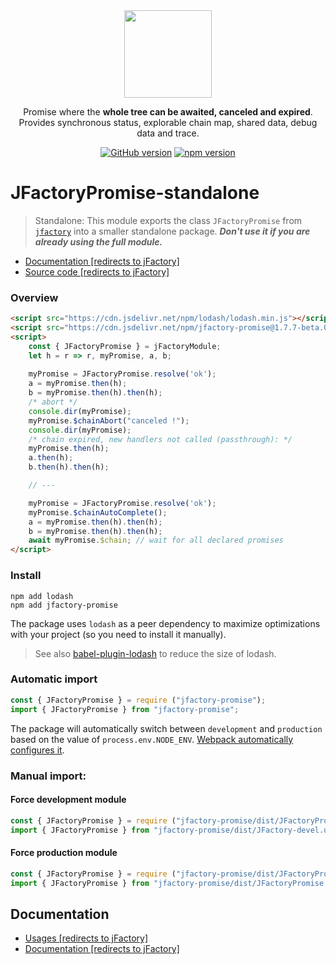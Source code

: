 <div align="center" markdown="1">
<img width="140" src="https://jfactory-es.github.io/jfactory/img/jFactory.png">

Promise where the <b>whole tree can be awaited, canceled and expired</b>.\
Provides synchronous status, explorable chain map, shared data, debug data and trace.

[![GitHub version](https://img.shields.io/github/package-json/v/jfactory-es/jfactory-promise.svg?label=git)](https://github.com/jfactory-es/jfactory-promise)
[![npm version](https://img.shields.io/npm/v/jfactory-promise.svg)](https://www.npmjs.com/package/jfactory-promise)

</div>

# JFactoryPromise-standalone

> Standalone: This module exports the class `JFactoryPromise` from [`jfactory`](https://www.npmjs.com/package/jfactory) into a smaller standalone package.
> ___Don't use it if you are already using the full module.___

* [Documentation [redirects to jFactory]](https://github.com/jfactory-es/jfactory/blob/master/docs/JFactoryPromise.md)
* [Source code [redirects to jFactory]](https://github.com/jfactory-es/jfactory/blob/master/src/JFactoryPromise.mjs)

### Overview

```html
<script src="https://cdn.jsdelivr.net/npm/lodash/lodash.min.js"></script>
<script src="https://cdn.jsdelivr.net/npm/jfactory-promise@1.7.7-beta.0/dist/JFactoryPromise-devel.umd.js"></script>
<script>
    const { JFactoryPromise } = jFactoryModule;
    let h = r => r, myPromise, a, b;
    
    myPromise = JFactoryPromise.resolve('ok');
    a = myPromise.then(h);
    b = myPromise.then(h).then(h);
    /* abort */
    console.dir(myPromise);
    myPromise.$chainAbort("canceled !");
    console.dir(myPromise);
    /* chain expired, new handlers not called (passthrough): */
    myPromise.then(h);
    a.then(h);
    b.then(h).then(h);

    // ---

    myPromise = JFactoryPromise.resolve('ok');
    myPromise.$chainAutoComplete();
    a = myPromise.then(h).then(h);
    b = myPromise.then(h).then(h);
    await myPromise.$chain; // wait for all declared promises
</script>
```

### Install

```shell script
npm add lodash
npm add jfactory-promise
```

The package uses `lodash` as a peer dependency to maximize optimizations with your project (so you need to install it manually).
> See also [babel-plugin-lodash](https://github.com/lodash/babel-plugin-lodash) to reduce the size of lodash.


### Automatic import

```javascript
const { JFactoryPromise } = require ("jfactory-promise");
import { JFactoryPromise } from "jfactory-promise";
```
The package will automatically switch between `development` and `production` based 
on the value of `process.env.NODE_ENV`. [Webpack automatically configures it](https://webpack.js.org/guides/production/#specify-the-mode). 

### Manual import:

#### Force development module 
```javascript
const { JFactoryPromise } = require ("jfactory-promise/dist/JFactoryPromise-devel.umd.js")
import { JFactoryPromise } from "jfactory-promise/dist/JFactory-devel.umd.js";
```

#### Force production module 
```javascript
const { JFactoryPromise } = require ("jfactory-promise/dist/JFactoryPromise.umd.js")
import { JFactoryPromise } from "jfactory-promise/dist/JFactoryPromise.umd.js";
```

## Documentation

* [Usages [redirects to jFactory]](https://github.com/jfactory-es/jfactory/blob/master/docs/JFactoryPromise.md#usages)
* [Documentation [redirects to jFactory]](https://github.com/jfactory-es/jfactory/blob/master/docs/JFactoryPromise.md)
